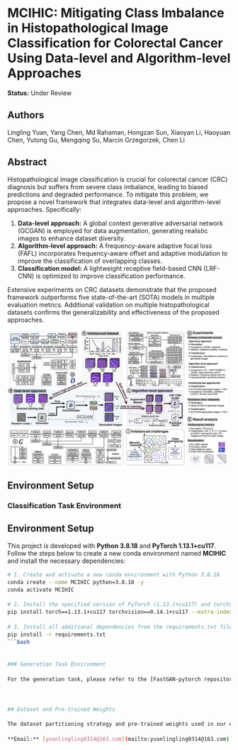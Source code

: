# MCIHIC: Mitigating Class Imbalance in Histopathological Image Classification for Colorectal Cancer Using Data-level and Algorithm-level Approaches

**Status:** Under Review



## Authors

Lingling Yuan, Yang Chen, Md Rahaman, Hongzan Sun, Xiaoyan Li, Haoyuan Chen, Yutong Gu, Mengqing Su, Marcin Grzegorzek, Chen Li



## Abstract

Histopathological image classification is crucial for colorectal cancer (CRC) diagnosis but suffers from severe class imbalance, leading to biased predictions and degraded performance. To mitigate this problem, we propose a novel framework that integrates data-level and algorithm-level approaches. Specifically:  
1. **Data-level approach:** A global context generative adversarial network (GCGAN) is employed for data augmentation, generating realistic images to enhance dataset diversity.  
2. **Algorithm-level approach:** A frequency-aware adaptive focal loss (FAFL) incorporates frequency-aware offset and adaptive modulation to improve the classification of overlapping classes.  
3. **Classification model:** A lightweight receptive field-based CNN (LRF-CNN) is optimized to improve classification performance.

Extensive experiments on CRC datasets demonstrate that the proposed framework outperforms five state-of-the-art (SOTA) models in multiple evaluation metrics. Additional validation on multiple histopathological datasets confirms the generalizability and effectiveness of the proposed approaches.


  
![Overview](Fig-overview.png)



## Environment Setup

### Classification Task Environment

## Environment Setup

This project is developed with **Python 3.8.18** and **PyTorch 1.13.1+cu117**. Follow the steps below to create a new conda environment named **MCIHIC** and install the necessary dependencies:

```bash
# 1. Create and activate a new conda environment with Python 3.8.18
conda create --name MCIHIC python=3.8.18 -y
conda activate MCIHIC

# 2. Install the specified version of PyTorch (1.13.1+cu117) and torchvision (compatible with CUDA 11.7)
pip install torch==1.13.1+cu117 torchvision==0.14.1+cu117 --extra-index-url https://download.pytorch.org/whl/cu117

# 3. Install all additional dependencies from the requirements.txt file
pip install -r requirements.txt
```bash


### Generation Task Environment

For the generation task, please refer to the [FastGAN-pytorch repository](https://github.com/odegeasslbc/FastGAN-pytorch) for environmental details and dependency information.



## Dataset and Pre-trained Weights

The dataset partitioning strategy and pre-trained weights used in our experiments can be obtained upon request. For more details regarding the dataset splits and accessing the pre-trained models, please contact the first author:

**Email:** [yuanlingling0314@163.com](mailto:yuanlingling0314@163.com)



